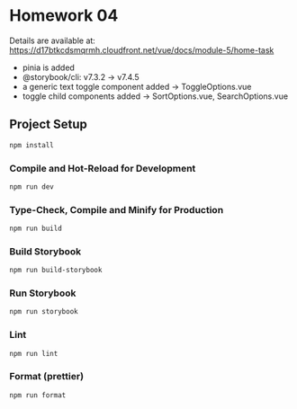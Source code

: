 # Homework 04

Details are available at: https://d17btkcdsmqrmh.cloudfront.net/vue/docs/module-5/home-task

* pinia is added
* @storybook/cli: v7.3.2 -> v7.4.5
* a generic text toggle component added -> ToggleOptions.vue
* toggle child components added -> SortOptions.vue, SearchOptions.vue

## Project Setup

```sh
npm install
```

### Compile and Hot-Reload for Development

```sh
npm run dev
```

### Type-Check, Compile and Minify for Production

```sh
npm run build
```

### Build Storybook

```sh
npm run build-storybook
```

### Run Storybook

```sh
npm run storybook
```

### Lint

```sh
npm run lint
```

### Format (prettier)

```sh
npm run format
```
